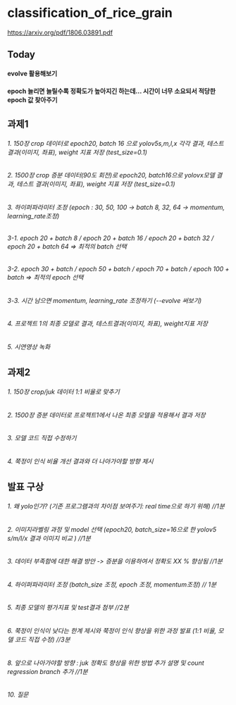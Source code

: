 # classification_of_rice_grain

https://arxiv.org/pdf/1806.03891.pdf

## Today
#### evolve 활용해보기
#### epoch 늘리면 늘릴수록 정확도가 높아지긴 하는데... 시간이 너무 소요되서 적당한 epoch 값 찾아주기

## 과제1
###### 1. 150장 crop 데이터로 epoch20, batch 16 으로 yolov5s,m,l,x 각각 결과, 테스트 결과(이미지, 좌표), weight 지표 저장 (test_size=0.1)
###### 2. 1500장 crop 증분 데이터(90도 회전)로 epoch20, batch16으로 yolovx모델 결과, 테스트 결과(이미지, 좌표), weight 지표 저장 (test_size=0.1)
###### 3. 하이퍼파라미터 조정 (epoch : 30, 50, 100 -> batch 8, 32, 64 -> momentum, learning_rate조정)
###### 3-1. epoch 20 + batch 8 / epoch 20 + batch 16 / epoch 20 + batch 32 / epoch 20 + batch 64 => 최적의 batch 선택
###### 3-2. epoch 30 + batch / epoch 50 + batch / epoch 70 + batch / epoch 100 + batch => 최적의 epoch 선택
###### 3-3. 시간 남으면 momentum, learning_rate 조정하기 (--evolve 써보기)

###### 4. 프로젝트 1의 최종 모델로 결과, 테스트결과(이미지, 좌표), weight지표 저장
###### 5. 시연영상 녹화

## 과제2
###### 1. 150장 crop/juk 데이터 1:1 비율로 맞추기
###### 2. 1500장 증분 데이터로 프로젝트1에서 나온 최종 모델을 적용해서 결과 저장
###### 3. 모델 코드 직접 수정하기 
###### 4. 쭉정이 인식 비율 개선 결과와 더 나아가야할 방향 제시

## 발표 구상
###### 1. 왜 yolo인가? (기존 프로그램과의 차이점 보여주기: real time으로 하기 위해) //1분
###### 2. 이미지라벨링 과정 및 model 선택 (epoch20, batch_size=16으로 한 yolov5 s/m/l/x 결과 이미지 비교 ) //1분
###### 3. 데이터 부족함에 대한 해결 방안 -> 증분을 이용하여서 정확도 XX % 향상됨 //1분
###### 4. 하이퍼파라미터 조정 (batch_size 조정, epoch 조정, momentum조정) // 1분
###### 5. 최종 모델의 평가지표 및 test결과 첨부 //2분
###### 6. 쭉정이 인식이 낮다는 한계 제시와 쭉정이 인식 향상을 위한 과정 발표 (1:1 비율, 모델 코드 직접 수정) //3분
###### 8. 앞으로 나아가야할 방향 : juk 정확도 향상을 위한 방법 추가 설명 및 count regression branch 추가 //1분
###### 10. 질문

